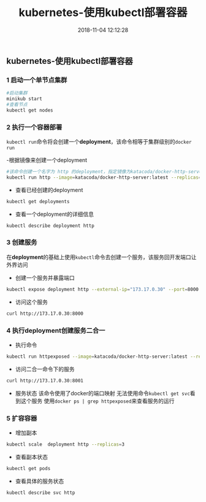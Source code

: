 ﻿---
title: kubernetes-使用kubectl部署容器
date: 2018-11-04 12:12:28
tags:
- kubernetes
---
## kubernetes-使用kubectl部署容器

### 1 启动一个单节点集群

```bash
#启动集群
minikub start
#查看节点
kubectl get nodes
```
<!--more-->

### 2 执行一个容器部署
`kubectl run`命令将会创建一个**deployment**，该命令相等于集群级别的`docker run`

-根据镜像来创建一个deployment
```bash
#该命令创建一个名字为 http 的deployment，指定镜像为katacoda/docker-http-server:latest，复制为1
kubectl run http --image=katacoda/docker-http-server:latest --replicas=1
```
- 查看已经创建的deployment
```bash
kubectl get deployments
```
- 查看一个deployment的详细信息
```bash
kubectl describe deployment http
```
### 3 创建服务

在**deployment**的基础上使用`kubectl`命令去创建一个服务，该服务回开发端口让外界访问

- 创建一个服务并暴露端口
```bash
kubectl expose deployment http --external-ip="173.17.0.30" --port=8000 --target-port=80
```
- 访问这个服务
```bash
curl http://173.17.0.30:8000
```
### 4 执行deployment创建服务二合一

- 执行命令

```bash
kubectl run httpexposed --image=katacoda/docker-http-server:latest --replicas=1 --port=80 --hostport=8001
```
- 访问二合一命令下的服务

```bash
curl http://173.17.0.30:8001
```
- 服务状态
该命令使用了docker的端口映射
无法使用命令`kubectl get svc`看到这个服务
使用`docker ps | grep httpexposed`来查看服务的运行

### 5 扩容容器
- 增加副本
```bash
kubectl scale  deployment http --replicas=3
```
- 查看副本状态

```bash
kubectl get pods
```

- 查看具体的服务状态

```bash
kubectl describe svc http
```
